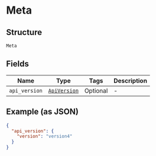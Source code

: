 
# Meta

## Structure

`Meta`

## Fields

| Name | Type | Tags | Description |
|  --- | --- | --- | --- |
| `api_version` | [`ApiVersion`](../../doc/models/api-version.md) | Optional | - |

## Example (as JSON)

```json
{
  "api_version": {
    "version": "version4"
  }
}
```

